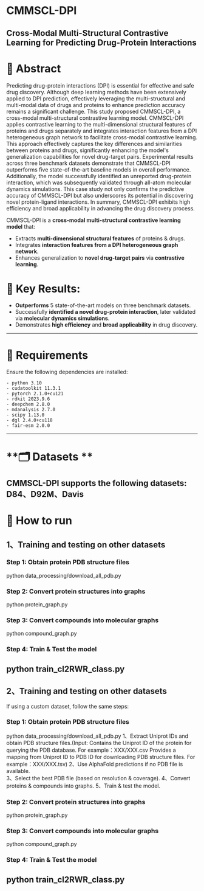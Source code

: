 # **CMMSCL-DPI**
**Cross-Modal Multi-Structural Contrastive Learning for Predicting Drug-Protein Interactions**
--------

# **📌 Abstract**
Predicting drug-protein interactions (DPI) is essential for effective and safe drug discovery. Although deep learning methods have been extensively applied to DPI prediction, effectively leveraging the multi-structural and multi-modal data of drugs and proteins to enhance prediction accuracy remains a significant challenge. This study proposed CMMSCL-DPI, a cross-modal multi-structural contrastive learning model. CMMSCL-DPI applies contrastive learning to the multi-dimensional structural features of proteins and drugs separately and integrates interaction features from a DPI heterogeneous graph network to facilitate cross-modal contrastive learning. This approach effectively captures the key differences and similarities between proteins and drugs, significantly enhancing the model's generalization capabilities for novel drug-target pairs. Experimental results across three benchmark datasets demonstrate that CMMSCL-DPI outperforms five state-of-the-art baseline models in overall performance. Additionally, the model successfully identified an unreported drug-protein interaction, which was subsequently validated through all-atom molecular dynamics simulations. This case study not only confirms the predictive accuracy of CMMSCL-DPI but also underscores its potential in discovering novel protein-ligand interactions. In summary, CMMSCL-DPI exhibits high efficiency and broad applicability in advancing the drug discovery process.

CMMSCL-DPI is a **cross-modal multi-structural contrastive learning model** that:
- Extracts **multi-dimensional structural features** of proteins & drugs.
- Integrates **interaction features from a DPI heterogeneous graph network**.
- Enhances generalization to **novel drug-target pairs** via **contrastive learning**.

# **🔬 Key Results:**
- **Outperforms** 5 state-of-the-art models on three benchmark datasets.
- Successfully **identified a novel drug-protein interaction**, later validated via **molecular dynamics simulations**.
- Demonstrates **high efficiency** and **broad applicability** in drug discovery.
--------

# **🔧  Requirements**
Ensure the following dependencies are installed:
```
- python 3.10
- cudatoolkit 11.3.1
- pytorch 2.1.0+cu121
- rdkit 2023.9.6
- deepchem 2.8.0
- mdanalysis 2.7.0
- scipy 1.13.0
- dgl 2.4.0+cu118
- fair-esm 2.0.0
```
-------


# **🗂  Datasets **
CMMSCL-DPI supports the following datasets:
D84、D92M、Davis
-------


# **🚀  How to run**
## 1、Training and testing on other datasets

### Step 1: Obtain protein PDB structure files
python data_processing/download_all_pdb.py
### Step 2: Convert protein structures into graphs
python protein_graph.py
### Step 3: Convert compounds into molecular graphs
python compound_graph.py
### Step 4: Train & Test the model
python train_cl2RWR_class.py
-------


## 2、Training and testing on other datasets
If using a custom dataset, follow the same steps:

### Step 1: Obtain protein PDB structure files
python data_processing/download_all_pdb.py
1、Extract Uniprot IDs and obtain PDB structure files.(Input: Contains the Uniprot ID of the protein for querying the PDB database. For example：XXX/XXX.csv
Provides a mapping from Uniprot ID to PDB ID for downloading PDB structure files. For example：XXX/XXX.tsv)
2、Use AlphaFold predictions if no PDB file is available.  
3、Select the best PDB file (based on resolution & coverage).
4、Convert proteins & compounds into graphs.
5、Train & test the model.
### Step 2: Convert protein structures into graphs
python protein_graph.py
### Step 3: Convert compounds into molecular graphs
python compound_graph.py
### Step 4: Train & Test the model
python train_cl2RWR_class.py
-------
